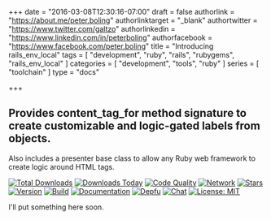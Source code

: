 +++
date = "2016-03-08T12:30:16-07:00"
draft = false
authorlink = "https://about.me/peter.boling"
authorlinktarget = "_blank"
authortwitter = "https://www.twitter.com/galtzo"
authorlinkedin = "https://www.linkedin.com/in/peterboling"
authorfacebook = "https://www.facebook.com/peter.boling"
title = "Introducing rails_env_local"
tags = [ "development", "ruby", "rails", "rubygems", "rails_env_local" ]
categories = [ "development", "tools", "ruby" ]
series = [ "toolchain" ]
type = "docs"

+++

## Provides content_tag_for method signature to create customizable and logic-gated labels from objects.

Also includes a presenter base class to allow any Ruby web framework to create logic around HTML tags.

[![Total Downloads](https://img.shields.io/gem/rt/rails_env_local.svg)](https://github.com/pboling/rails_env_local)
[![Downloads Today](https://img.shields.io/gem/rd/rails_env_local.svg)](https://github.com/pboling/rails_env_local)
[![Code Quality](https://img.shields.io/codeclimate/github/pboling/rails_env_local.svg)](https://codeclimate.com/github/pboling/rails_env_local)
[![Network](https://img.shields.io/github/forks/pboling/rails_env_local.svg?style=social)](https://github.com/pboling/rails_env_local/network)
[![Stars](https://img.shields.io/github/stars/pboling/rails_env_local.svg?style=social)](https://github.com/pboling/rails_env_local/stargazers)
[![Version](https://img.shields.io/gem/v/rails_env_local.svg)](https://rubygems.org/gems/rails_env_local)
[![Build](https://img.shields.io/travis/pboling/rails_env_local.svg)](https://travis-ci.org/pboling/rails_env_local)
[![Documentation](http://inch-ci.org/github/pboling/rails_env_local.svg)](http://inch-ci.org/github/pboling/rails_env_local)
[![Depfu](https://badges.depfu.com/badges/5f15cea25ab8994b8b60e5f597d27b00/count.svg)](https://depfu.com/github/pboling/rails_env_local?project_id=2722)
[![Chat](https://img.shields.io/gitter/room/pboling/rails_env_local.svg)](https://gitter.im/pboling/rails_env_local)
[![License: MIT](https://img.shields.io/badge/License-MIT-green.svg)](https://opensource.org/licenses/MIT)

I'll put something here soon.
